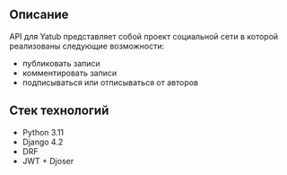 ## Описание

API для Yatub представляет собой проект социальной сети в которой реализованы следующие возможности: 
- публиковать записи
- комментировать записи
- подписываться или отписываться от авторов

## Стек технологий

- Python 3.11
- Django 4.2
- DRF
- JWT + Djoser